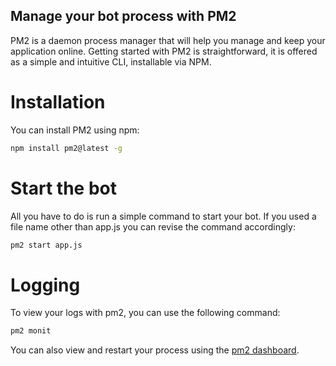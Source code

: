 ## Manage your bot process with PM2

PM2 is a daemon process manager that will help you manage and keep your application online. Getting started with PM2 is straightforward, it is offered as a simple and intuitive CLI, installable via NPM.

# Installation

You can install PM2 using npm:

```sh
npm install pm2@latest -g
```

# Start the bot

All you have to do is run a simple command to start your bot. If you used a file name other than app.js you can revise the command accordingly:

```sh
pm2 start app.js
```

# Logging

To view your logs with pm2, you can use the following command:

```sh
pm2 monit
```

You can also view and restart your process using the [pm2 dashboard](https://pm2.keymetrics.io/).
